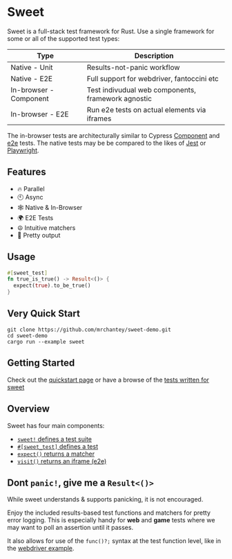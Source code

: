 # Sweet

Sweet is a full-stack test framework for Rust. Use a single framework for some or all of the supported test types:

| Type                   | Description                                        |
| ---------------------- | -------------------------------------------------- |
| Native - Unit          | Results-not-panic workflow                         |
| Native - E2E           | Full support for webdriver, fantoccini etc         |
| In-browser - Component | Test indivudual web components, framework agnostic |
| In-browser - E2E       | Run e2e tests on actual elements via iframes       |

The in-browser tests are architecturally similar to Cypress [Component][1] and [e2e][2] tests. The native tests may be be compared to the likes of [Jest][3] or [Playwright][4].

[1]: https://docs.cypress.io/guides/core-concepts/testing-types#What-is-Component-Testing
[2]: https://docs.cypress.io/guides/core-concepts/testing-types#What-is-E2E-Testing
[3]: https://jestjs.io/
[4]: https://playwright.dev/

## Features

- 🔥 Parallel
- 🕙 Async
- 🕸️ Native & In-Browser
- 🌍 E2E Tests
- ☮️ Intuitive matchers
- 🌈 Pretty output

## Usage

```rs
#[sweet_test]
fn true_is_true() -> Result<()> {
  expect(true).to_be_true()
}
```

## Very Quick Start

```
git clone https://github.com/mrchantey/sweet-demo.git
cd sweet-demo
cargo run --example sweet
```

## Getting Started

Check out the [quickstart page](./native/index.md) or have a browse of the [tests written for sweet](https://github.com/mrchantey/forky/tree/main/crates/sweet/test)

## Overview

Sweet has four main components:

- [`sweet!` defines a test suite](./macros.md)
- [`#[sweet_test]` defines a test](./native/index.md)
- [`expect()` returns a matcher](./matchers.md)
- [`visit()` returns an iframe (e2e)](./web/end-to-end.md)


## Dont `panic!`, give me a `Result<()>`

While sweet understands & supports panicking, it is not encouraged.

Enjoy the included results-based test functions and matchers for pretty error logging. This is especially handy for **web** and **game** tests where we may want to poll an assertion until it passes. 

It also allows for use of the `func()?;` syntax at the test function level, like in the [webdriver example](native/webdriver.md#example).
